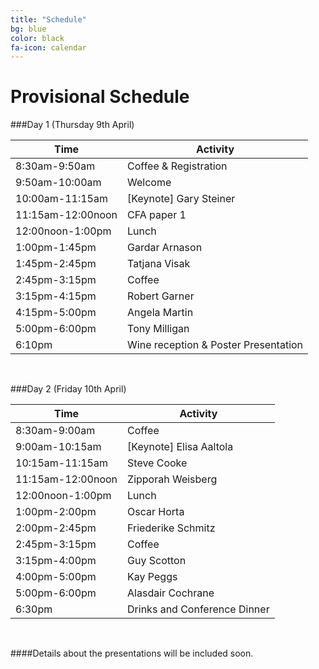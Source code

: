 ```yaml
---
title: "Schedule"
bg: blue
color: black
fa-icon: calendar
---
```


# Provisional Schedule

###Day 1 (Thursday 9th April)


Time |  Activity 
------------- | ------------ |
8:30am-9:50am		|	Coffee & Registration
9:50am-10:00am		|	Welcome
10:00am-11:15am		|	[Keynote] Gary Steiner
11:15am-12:00noon 	|	CFA paper 1 
12:00noon-1:00pm 	|	Lunch
1:00pm-1:45pm		|	Gardar Arnason
1:45pm-2:45pm		|	Tatjana Visak
2:45pm-3:15pm		|	Coffee
3:15pm-4:15pm		|	Robert Garner
4:15pm-5:00pm		|	Angela Martin
5:00pm-6:00pm		|	Tony Milligan
6:10pm				|	Wine reception & Poster Presentation



&nbsp;

###Day 2 (Friday 10th April)

Time |  Activity 
------------- | ------------
8:30am-9:00am		|		Coffee
9:00am-10:15am		|	[Keynote] Elisa Aaltola
10:15am-11:15am		|	Steve Cooke
11:15am-12:00noon 	|	Zipporah Weisberg
12:00noon-1:00pm  	|	Lunch
1:00pm-2:00pm		|	Oscar Horta
2:00pm-2:45pm		|	Friederike Schmitz
2:45pm-3:15pm		|	Coffee
3:15pm-4:00pm		|	Guy Scotton
4:00pm-5:00pm		|	Kay Peggs
5:00pm-6:00pm		|	Alasdair Cochrane
6:30pm				|	Drinks and Conference Dinner


&nbsp;

####Details about the presentations will be included soon.
